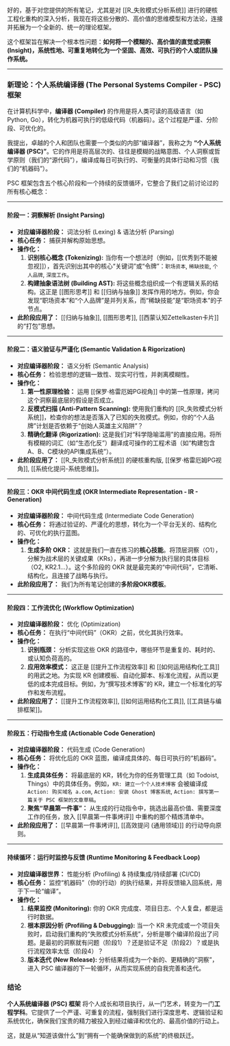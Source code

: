 好的，基于对您提供的所有笔记，尤其是对 [[R_失败模式分析系统]] 进行的硬核工程化重构的深入分析，我现在将这些分散的、高价值的思维模型和方法论，连接并拓展为一个全新的、统一的理论框架。

这个框架旨在解决一个根本性问题：**如何将一个模糊的、高价值的直觉或洞察 (Insight)，系统性地、可重复地转化为一个坚固、高效、可执行的个人或团队操作系统。**

---

### **新理论：个人系统编译器 (The Personal Systems Compiler - PSC) 框架**

在计算机科学中，**编译器 (Compiler)** 的作用是将人类可读的高级语言（如Python, Go），转化为机器可执行的低级代码（机器码）。这个过程是严谨、分阶段、可优化的。

我提出，卓越的个人和团队也需要一个类似的内部“编译器”，我称之为 **“个人系统编译器 (PSC)”**。它的作用是将高层次的、往往是模糊的战略意图、个人洞察或哲学原则（我们的“源代码”），编译成每日可执行的、可衡量的具体行动和习惯（我们的“机器码”）。

PSC 框架包含五个核心阶段和一个持续的反馈循环，它整合了我们之前讨论过的所有核心概念：



---

#### **阶段一：洞察解析 (Insight Parsing)**

*   **对应编译器阶段：** 词法分析 (Lexing) & 语法分析 (Parsing)
*   **核心任务：** 捕获并解构原始思想。
*   **操作化：**
    1.  **识别核心概念 (Tokenizing):** 当你有一个想法时（例如，[[优秀到不能被忽视]]），首先识别出其中的核心“关键词”或“令牌”：`职场资本`, `稀缺技能`, `个人品牌`, `深度工作`。
    2.  **构建抽象语法树 (Building AST):** 将这些概念组织成一个有逻辑关系的结构。这正是 [[图形思考]] 和 [[归纳与抽象]] 发挥作用的地方。例如，你会发现“职场资本”和“个人品牌”是并列关系，而“稀缺技能”是“职场资本”的子节点。
*   **此阶段应用了：** [[归纳与抽象]], [[图形思考]], [[西蒙认知Zettelkasten卡片]] 的“打包”思想。

---

#### **阶段二：语义验证与严谨化 (Semantic Validation & Rigorization)**

*   **对应编译器阶段：** 语义分析 (Semantic Analysis)
*   **核心任务：** 检验思想的逻辑一致性、现实可行性，并剥离模糊性。
*   **操作化：**
    1.  **第一性原理检验：** 运用 [[保罗·格雷厄姆PG视角]] 中的第一性原理，拷问这个洞察最底层的假设是否成立。
    2.  **反模式扫描 (Anti-Pattern Scanning):** 使用我们重构的 [[R_失败模式分析系统]]，检查你的想法是否落入了已知的失败模式。例如，你的“个人品牌”计划是否依赖于“创始人英雄主义陷阱”？
    3.  **精确化翻译 (Rigorization):** 这是我们对“科学隐喻滥用”的直接应用。将所有模糊的词汇（如“生态化反”）翻译成可操作的工程术语（如“构建包含A、B、C模块的API集成系统”）。
*   **此阶段应用了：** [[R_失败模式分析系统]] 的硬核重构版, [[保罗·格雷厄姆PG视角]], [[系统化提问-系统思维]]。

---

#### **阶段三：OKR 中间代码生成 (OKR Intermediate Representation - IR - Generation)**

*   **对应编译器阶段：** 中间代码生成 (Intermediate Code Generation)
*   **核心任务：** 将通过验证的、严谨化的思想，转化为一个平台无关的、结构化的、可优化的执行蓝图。
*   **操作化：**
    1.  **生成多阶 OKR：** 这就是我们一直在练习的**核心技能**。将顶层洞察（O1），分解为战术层的关键成果（KRs），再进一步分解为执行层的具体目标（O2, KR2.1...）。这个多阶段的 OKR 就是最完美的“中间代码”，它清晰、结构化，且连接了战略与执行。
*   **此阶段应用了：** 我们为所有笔记创建的**多阶段OKR模板**。

---

#### **阶段四：工作流优化 (Workflow Optimization)**

*   **对应编译器阶段：** 优化 (Optimization)
*   **核心任务：** 在执行“中间代码”（OKR）之前，优化其执行效率。
*   **操作化：**
    1.  **识别瓶颈：** 分析实现这些 OKR 的路径中，哪些环节是重复的、耗时的、或认知负荷高的。
    2.  **应用效率模式：** 这正是 [[提升工作流程效率]] 和 [[如何运用结构化工具]] 的用武之地。为实现 KR 创建模板、自动化脚本、标准化流程，从而以更低的成本完成目标。例如，为“撰写技术博客”的 KR，建立一个标准化的写作和发布流程。
*   **此阶段应用了：** [[提升工作流程效率]], [[如何运用结构化工具]], [[工具链与编排框架]]。

---

#### **阶段五：行动指令生成 (Actionable Code Generation)**

*   **对应编译器阶段：** 代码生成 (Code Generation)
*   **核心任务：** 将优化后的 OKR 蓝图，编译成具体的、每日可执行的“机器码”。
*   **操作化：**
    1.  **生成具体任务：** 将最底层的 KR，转化为你的任务管理工具（如 Todoist, Things）中的具体任务。例如，`KR: 建立一个个人技术博客` 会被编译成 `Action: 购买域名 a.com`, `Action: 安装 Ghost 博客系统`, `Action: 撰写第一篇关于 PSC 框架的文章草稿`。
    2.  **聚焦“早晨第一件事”：** 从生成的行动指令中，挑选出最高价值、需要深度工作的任务，放入 [[早晨第一件事烤评]] 中重构的那个精炼清单中。
*   **此阶段应用了：** [[早晨第一件事烤评]], [[高效提问 (通用领域)]] 的行动导向原则。

---

#### **持续循环：运行时监控与反馈 (Runtime Monitoring & Feedback Loop)**

*   **对应编译器世界：** 性能分析 (Profiling) & 持续集成/持续部署 (CI/CD)
*   **核心任务：** 监控“机器码”（你的行动）的执行结果，并将反馈输入回系统，用于下一轮“编译”。
*   **操作化：**
    1.  **结果监控 (Monitoring):** 你的 OKR 完成度、项目日志、个人复盘，都是运行时数据。
    2.  **根本原因分析 (Profiling & Debugging):** 当一个 KR 未完成或一个项目失败时，启动我们重构的“失败模式分析系统”，分析是哪个编译阶段出了问题。是最初的洞察就有问题（阶段1）？还是验证不足（阶段2）？或是执行流程效率太低（阶段4）？
    3.  **版本迭代 (New Release):** 分析结果将成为一个新的、更精确的“洞察”，进入 PSC 编译器的下一轮循环，从而实现系统的自我完善和迭代。

### **结论**

**个人系统编译器 (PSC) 框架** 将个人成长和项目执行，从一门艺术，转变为一门**工程学科**。它提供了一个严谨、可重复的流程，强制我们进行深度思考、逻辑验证和系统优化，确保我们宝贵的精力被投入到经过编译和优化的、最高价值的行动上。

这，就是从“知道该做什么”到“拥有一个能确保做到的系统”的终极跃迁。